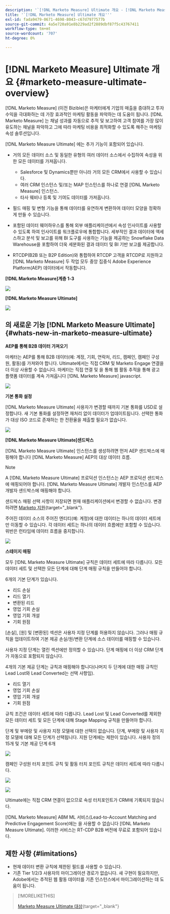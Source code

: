 ```yaml
---
description: '`[!DNL Marketo Measure] Ultimate 개요 - [!DNL Marketo Measure] - 제품 설명서'''
title: '`[!DNL Marketo Measure] Ultimate 개요'''
exl-id: fada9479-0671-4698-8043-c67d7977577b
source-git-commit: 4a5e720a91e8b229ad2f2889dbf87f5c43767411
workflow-type: tm+mt
source-wordcount: '707'
ht-degree: 0%

---
```


# [!DNL Marketo Measure] Ultimate 개요 {#marketo-measure-ultimate-overview}

[!DNL Marketo Measure] (이전 Bizible)은 마케터에게 기업의 매출을 증대하고 투자 수익을 극대화하는 데 가장 효과적인 마케팅 활동을 파악하는 데 도움이 됩니다. [!DNL Marketo Measure] 는 채널 성과를 자동으로 추적 및 보고하여 고객 참여를 가장 많이 유도하는 채널을 파악하고 그에 따라 마케팅 비용을 최적화할 수 있도록 해주는 마케팅 속성 솔루션입니다.

[!DNL Marketo Measure Ultimate] 에는 추가 기능이 포함되어 있습니다.

* 거의 모든 데이터 소스 및 동일한 유형의 여러 데이터 소스에서 수집하여 속성을 위한 모든 데이터를 가져옵니다.
   * Salesforce 및 Dynamics뿐만 아니라 거의 모든 CRM에서 사용할 수 있습니다.
   * 여러 CRM 인스턴스 및/또는 MAP 인스턴스를 하나로 연결 [!DNL Marketo Measure] 인스턴스.
   * 타사 웨비나 등록 및 기여도 데이터를 가져옵니다.

* 필드 매핑 및 변형 기능을 통해 데이터를 유연하게 변환하여 데이터 모양을 정확하게 만들 수 있습니다.

* 포함된 데이터 웨어하우스를 통해 외부 애플리케이션에서 속성 인사이트를 사용할 수 있도록 하여 인사이트를 워크플로우에 통합합니다. 세부적인 결과 데이터에 액세스하고 분석 및 보고를 위해 BI 도구를 사용하는 기능을 제공하는 Snowflake Data Warehouse을 포함하여 더욱 세분화된 결과 데이터 및 BI 기반 보고를 제공합니다.

* RTCDP(B2B 또는 B2P Edition)와 통합하여 RTCDP 고객을 RTCDP로 지원하고 [!DNL Marketo Measure] 두 작업 모두 중앙 집중식 Adobe Experience Platform(AEP) 데이터에서 작동합니다.

**[!DNL Marketo Measure]계층 1-3**

![](assets/marketo-measure-ultimate-overview-1.png)

**[!DNL Marketo Measure Ultimate]**

![](assets/marketo-measure-ultimate-overview-2.png)

## 의 새로운 기능 [!DNL Marketo Measure Ultimate] {#whats-new-in-marketo-measure-ultimate}

**AEP를 통해 B2B 데이터 가져오기**

마케터는 AEP를 통해 B2B 데이터(예: 계정, 기회, 연락처, 리드, 캠페인, 캠페인 구성원, 활동)를 가져와야 합니다. Ultimate에서는 직접 CRM 및 Marketo Engage 연결을 더 이상 사용할 수 없습니다. 마케터는 직접 연결 및 을 통해 웹 활동 추적을 통해 광고 플랫폼 데이터를 계속 가져옵니다 [!DNL Marketo Measure] javascript.

![](assets/marketo-measure-ultimate-overview-3.png)

**기본 통화 설정**

[!DNL Marketo Measure Ultimate] 사용자가 변경할 때까지 기본 통화를 USD로 설정합니다. 새 기본 통화를 설정하면 재처리 없이 데이터가 업데이트됩니다. 선택한 통화가 대상 ISO 코드로 존재하는 한 전환율을 제출할 필요가 없습니다.

![](assets/marketo-measure-ultimate-overview-4.png)

**[!DNL Marketo Measure Ultimate]샌드박스**

[!DNL Marketo Measure Ultimate] 인스턴스를 생성하려면 먼저 AEP 샌드박스에 매핑해야 합니다 [!DNL Marketo Measure] AEP의 대상 데이터 흐름.

>[!NOTE]
>
>A [!DNL Marketo Measure Ultimate] 프로덕션 인스턴스는 AEP 프로덕션 샌드박스에 매핑되어야 합니다. [!DNL Marketo Measure Ultimate] 개발자 인스턴스를 AEP 개발자 샌드박스에 매핑해야 합니다.

샌드박스 매핑 선택 사항이 저장되면 현재 애플리케이션에서 변경할 수 없습니다. 변경하려면 [Marketo 지원](https://nation.marketo.com/t5/support/ct-p/Support){target="_blank"}.

주어진 데이터 소스의 주어진 엔티티(예: 계정)에 대한 데이터는 하나의 데이터 세트에만 이동할 수 있습니다. 각 데이터 세트는 하나의 데이터 흐름에만 포함할 수 있습니다. 위반은 런타임에 데이터 흐름을 중지합니다.

![](assets/marketo-measure-ultimate-overview-5.png)

**스테이지 매핑**

모두 [!DNL Marketo Measure Ultimate] 규칙은 데이터 세트에 따라 다릅니다. 모든 데이터 세트 및 선택한 모든 단계에 대해 단계 매핑 규칙을 만들어야 합니다.

6개의 기본 단계가 있습니다.

* 리드 손실
* 리드 열기
* 변환된 리드
* 영업 기회 손실
* 영업 기회 개설
* 기회 원점

[손실], [원] 및 [변환된] 섹션은 사용자 지정 단계를 허용하지 않습니다. 그러나 매핑 규칙을 업데이트하여 기본 제공 손실/원/변환 단계에 소스 데이터를 매핑할 수 있습니다.

사용자 지정 단계는 열린 섹션에만 정의할 수 있습니다.
단계 매핑에 더 이상 CRM 단계가 자동으로 포함되지 않습니다.

4개의 기본 제공 단계는 규칙과 매핑해야 합니다(나머지 두 단계에 대한 매핑 규칙인 Lead Lost와 Lead Converted는 선택 사항임).

* 리드 열기
* 영업 기회 손실
* 영업 기회 개설
* 기회 원점

규칙 조건은 데이터 세트에 따라 다릅니다. Lead Lost 및 Lead Converted를 제외한 모든 데이터 세트 및 모든 단계에 대해 Stage Mapping 규칙을 만들어야 합니다.

단계 및 부메랑 및 사용자 지정 모델에 대한 선택이 없습니다. 단계, 부메랑 및 사용자 지정 모델에 대해 모든 단계가 선택됩니다. 지원 단계에는 제한이 있습니다. 사용자 정의 15개 및 기본 제공 단계 6개

![](assets/marketo-measure-ultimate-overview-6.png)

캠페인 구성원 터치 포인트 규칙 및 활동 터치 포인트 규칙은 데이터 세트에 따라 다릅니다.

![](assets/marketo-measure-ultimate-overview-7.png)

![](assets/marketo-measure-ultimate-overview-8.png)

Ultimate에는 직접 CRM 연결이 없으므로 속성 터치포인트가 CRM에 기록되지 않습니다.

[!DNL Marketo Measure] ABM ML 서비스(Lead-to-Account Matching and Predictive Engagement Score)에는 을 사용할 수 없습니다 [!DNL Marketo Measure Ultimate]. 이러한 서비스는 RT-CDP B2B 버전에 무료로 포함되어 있습니다.

## 제한 사항 {#limitations}

* 현재 데이터 변환 규칙에 제한된 필드를 사용할 수 있습니다.
* 기존 Tier 1/2/3 사용자의 마이그레이션 경로가 없습니다. 새 구현이 필요하지만, Adobe에서는 추적된 웹 활동 데이터를 기존 인스턴스에서 마이그레이션하는 데 도움이 됩니다.

>[!MORELIKETHIS]
>
>[Marketo Measure Ultimate 대상](https://experienceleague.adobe.com/docs/experience-platform/destinations/catalog/adobe/marketo-measure-ultimate.html?lang=en){target="_blank"}
